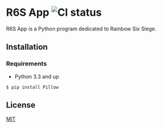 # R6S App ![CI status](https://img.shields.io/badge/build-passing-brightgreen.svg)

R6S App is a Python program dedicated to Rainbow Six Siege.

## Installation

### Requirements
* Python 3.3 and up

`$ pip install Pillow`

## License
[MIT](https://choosealicense.com/licenses/mit/)
